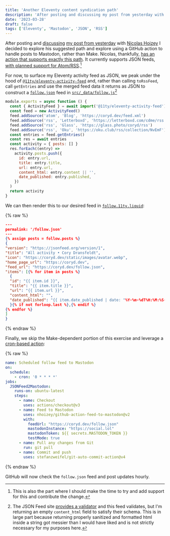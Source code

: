 ```yaml
---
title: 'Another Eleventy content syndication path'
description: 'After posting and discussing my post from yesterday with Nicolas Hoizey I decided to explore his suggested path and explore using a GitHub action to handle posts to Mastodon, rather than Make.'
date: '2023-03-28'
draft: false
tags: ['Eleventy', 'Mastodon', 'JSON', 'RSS']
---
```


After posting and [discussing](https://social.lol/@nhoizey@mamot.fr/110101373765987885) [my post from yesterday](/posts/2023/automate-syndicate-content-mastodon-eleventy/) with [Nicolas Hoizey](https://nicolas-hoizey.com/) I decided to explore his suggested path and explore using a GitHub action to handle posts to Mastodon, rather than Make.<!-- excerpt --> Nicolas, thankfully, [has an action that supports exactly this path](https://github.com/marketplace/actions/any-feed-to-mastodon). It currently supports JSON feeds, [with planned support for Atom/RSS](https://github.com/nhoizey/github-action-feed-to-mastodon/issues/16).[^1]

For now, to surface my Eleventy activity feed as JSON, we peak under the hood of [`@11ty/eleventy-activity-feed`](https://www.npmjs.com/package/@11ty/eleventy-activity-feed) and, rather than calling `toRssFeed`, call `getEntries` and use the merged feed data it returns as JSON to construct a [`follow.json`](https://coryd.dev/follow.json) feed in [`src/_data/follow.js`](https://github.com/cdransf/coryd.dev/blob/66085dfdb1fab7bd46b8aa3e4b5e40ced906fb93/src/_data/follow.js)[^2]

```javascript
module.exports = async function () {
  const { ActivityFeed } = await import('@11ty/eleventy-activity-feed')
  const feed = new ActivityFeed()
  feed.addSource('atom', 'Blog', 'https://coryd.dev/feed.xml')
  feed.addSource('rss', 'Letterboxd', 'https://letterboxd.com/cdme/rss')
  feed.addSource('rss', 'Glass', 'https://glass.photo/coryd/rss')
  feed.addSource('rss', 'Oku', 'https://oku.club/rss/collection/NvEmF')
  const entries = feed.getEntries()
  const res = await entries
  const activity = { posts: [] }
  res.forEach((entry) =>
    activity.posts.push({
      id: entry.url,
      title: entry.title,
      url: entry.url,
      content_html: entry.content || '',
      date_published: entry.published,
    })
  )
  return activity
}
```

We can then render this to our desired feed in [`follow.11ty.liquid`](https://github.com/cdransf/coryd.dev/blob/66085dfdb1fab7bd46b8aa3e4b5e40ced906fb93/src/follow.11ty.liquid):

{% raw %}

```json
---
permalink: '/follow.json'
---
{% assign posts = follow.posts %}
{
"version": "https://jsonfeed.org/version/1",
"title": "All activity • Cory Dransfeldt",
"icon": "https://coryd.dev/static/images/avatar.webp",
"home_page_url": "https://coryd.dev",
"feed_url": "https://coryd.dev/follow.json",
"items": [{% for item in posts %}
  {
  "id": "{{ item.id }}",
  "title": "{{ item.title }}",
  "url": "{{ item.url }}",
  "content_html": "",
  "date_published": "{{ item.date_published | date: "%Y-%m-%dT%H:%M:%S-08:00" }}"
  }{% if not forloop.last %},{% endif %}
{% endfor %}
]
}
```

{% endraw %}

Finally, we skip the Make-dependent portion of this exercise and leverage a [cron-based action](https://github.com/cdransf/coryd.dev/blob/66085dfdb1fab7bd46b8aa3e4b5e40ced906fb93/.github/workflows/scheduled-post.yaml#L21):

{% raw %}

```yaml
name: Scheduled follow feed to Mastodon
on:
  schedule:
    - cron: '0 * * * *'
jobs:
  JSONFeed2Mastodon:
    runs-on: ubuntu-latest
    steps:
      - name: Checkout
        uses: actions/checkout@v3
      - name: Feed to Mastodon
        uses: nhoizey/github-action-feed-to-mastodon@v2
        with:
          feedUrl: "https://coryd.dev/follow.json"
          mastodonInstance: "https://social.lol"
          mastodonToken: ${{ secrets.MASTODON_TOKEN }}
          testMode: true
      - name: Pull any changes from Git
        run: git pull
      - name: Commit and push
        uses: stefanzweifel/git-auto-commit-action@v4
```

{% endraw %}

GitHub will now check the `follow.json` feed and post updates hourly.

[^1]: This is also the part where I should make the time to try and add support for this and contribute the change.
[^2]: The JSON Feed site [provides a validator](https://validator.jsonfeed.org/) and this feed validates, but I'm returning an empty `content_html` field to satisfy their schema. This is in large part because returning properly sanitized and formatted html inside a string got messier than I would have liked and is not strictly necessary for my purposes here.
